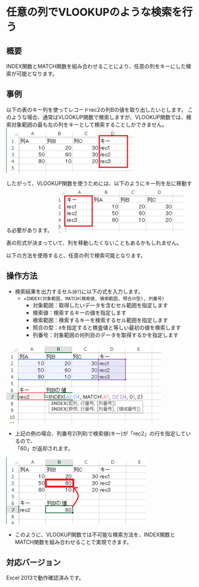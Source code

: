 # 任意の列でVLOOKUPのような検索を行う

## 概要
INDEX関数とMATCH関数を組み合わせることにより、任意の列をキーにした検索が可能となります。

## 事例
以下の表のキー列を使ってレコードrec2の列Bの値を取り出したいとします。
このような場合、通常はVLOOKUP関数で検索しますが、VLOOKUP関数では、検索対象範囲の最も左の列をキーとして検索することしかできません。  
![](image3.png)

したがって、VLOOKUP関数を使うためには、以下のようにキー列を左に移動する必要があります。
![](image4.png)

表の形式が決まっていて、列を移動したくないこともあるかもしれません。

以下の方法を使用すると、任意の列で検索可能となります。

## 操作方法

* 検索結果を出力するセル(`B7`)に以下の式を入力します。
  * `=INDEX(対象範囲, MATCH(検索値, 検索範囲, 照合の型), 列番号)`
    * 対象範囲：取得したいデータを含むセル範囲を指定します
    * 検索値：検索するキーの値を指定します
    * 検索範囲：検索するキーを検索するセル範囲を指定します
    * 照合の型：`0`を指定すると検査値と等しい最初の値を検索します
    * 列番号：対象範囲の何列目のデータを取得するかを指定します

![](image1.png)



* 上記の例の場合、列番号2(列B)で検索値(キー)が「rec2」の行を指定しているので、  
「60」が返却されます。

![](image2.png)

* このように、VLOOKUP関数では不可能な検索方法を、INDEX関数とMATCH関数を組み合わせることで実現できます。

## 対応バージョン
Excel 2013で動作確認済みです。
